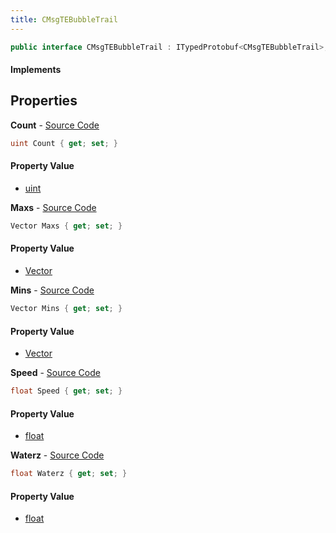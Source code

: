 ```yaml
---
title: CMsgTEBubbleTrail
---
```


```csharp
public interface CMsgTEBubbleTrail : ITypedProtobuf<CMsgTEBubbleTrail>, INativeHandle, INetMessage<CMsgTEBubbleTrail>, IDisposable
```

#### Implements

## Properties

**Count** - [Source Code](https://github.com/swiftly-solution/swiftlys2/blob/main/managed/src/SwiftlyS2.Generated/Protobufs/Interfaces/CMsgTEBubbleTrail.cs#L27)

```csharp
uint Count { get; set; }
```

#### Property Value

- [uint](https://learn.microsoft.com/dotnet/api/system.uint32)

**Maxs** - [Source Code](https://github.com/swiftly-solution/swiftlys2/blob/main/managed/src/SwiftlyS2.Generated/Protobufs/Interfaces/CMsgTEBubbleTrail.cs#L21)

```csharp
Vector Maxs { get; set; }
```

#### Property Value

- [Vector](/docs/api/shared/natives/vector)

**Mins** - [Source Code](https://github.com/swiftly-solution/swiftlys2/blob/main/managed/src/SwiftlyS2.Generated/Protobufs/Interfaces/CMsgTEBubbleTrail.cs#L18)

```csharp
Vector Mins { get; set; }
```

#### Property Value

- [Vector](/docs/api/shared/natives/vector)

**Speed** - [Source Code](https://github.com/swiftly-solution/swiftlys2/blob/main/managed/src/SwiftlyS2.Generated/Protobufs/Interfaces/CMsgTEBubbleTrail.cs#L30)

```csharp
float Speed { get; set; }
```

#### Property Value

- [float](https://learn.microsoft.com/dotnet/api/system.single)

**Waterz** - [Source Code](https://github.com/swiftly-solution/swiftlys2/blob/main/managed/src/SwiftlyS2.Generated/Protobufs/Interfaces/CMsgTEBubbleTrail.cs#L24)

```csharp
float Waterz { get; set; }
```

#### Property Value

- [float](https://learn.microsoft.com/dotnet/api/system.single)

